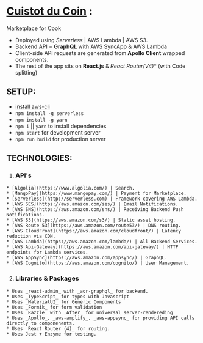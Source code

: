 # [Cuistot du Coin](https://www.cuistotducoin.com) :

Marketplace for Cook
  - Deployed using _Serverless_ | AWS Lambda | AWS S3.  
  - Backend API = **GraphQL** with AWS SyncApp & AWS Lambda
  - Client-side API requests are generated from **Apollo Client** wrapped components.
  - The rest of the app sits on **React.js** & **React Router*(V4)** (with Code splitting)
  
## SETUP:
  - [install aws-cli](https://docs.aws.amazon.com/cli/latest/userguide/installing.html)
  - `npm install -g serverless`
  - `npm install -g yarn`
  - `npm i` || `yarn` to install dependencies
  - `npm start` for development server
  - `npm run build` for production server
 
 ## TECHNOLOGIES:
  1. ### API's
    * [Algolia](https://www.algolia.com/) | Search.
    * [MangoPay](https://www.mangopay.com/) | Payment for Marketplace.
    * [Serverless](http://serverless.com) | Framework covering AWS Lambda.
    * [AWS SES](https://aws.amazon.com/ses/) | Email Notifications.
    * [AWS SNS](https://aws.amazon.com/sns/) | Receiving Backend Push Notifications.
    * [AWS S3](https://aws.amazon.com/s3/) | Static asset hosting.
    * [AWS Route 53](https://aws.amazon.com/route53/) | DNS routing.
    * [AWS CloudFront](https://aws.amazon.com/cloudfront/) | Latency reduction via CDN.
    * [AWS Lambda](https://aws.amazon.com/lambda/) | All Backend Services.
    * [AWS Api-Gateway](https://aws.amazon.com/api-gateway/) | HTTP endpoints for Lambda services.
    * [AWS AppSync](https://aws.amazon.com/appsync/) | GraphQL.
    * [AWS Cognito](https://aws.amazon.com/cognito/) | User Management.
  2. ### Libraries & Packages
    * Uses _react-admin_ with _aor-graphql_ for backend.
    * Uses _TypeScript_ for types with Javascript
    * Uses _MaterialUI_ for Generic Components
    * Uses _Formik_ for form validation
    * Uses _Razzle_ with _After_ for universal server-rendereding
    * Uses _Apollo_, _aws-amplify_, _aws-appsync_ for providing API calls directly to componenents.
    * Uses _React Router (4)_ for routing.
    * Uses Jest + Enzyme for testing.

